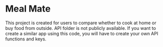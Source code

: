 # Meal Mate

This project is created for users to compare whether to cook at home or buy food from outside. API folder is not publicly available. If you want to create a similar app using this code, you will have to create your own API functions and keys.
